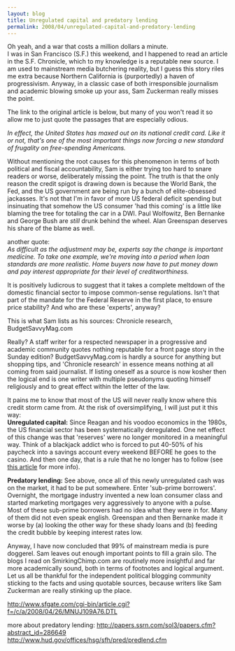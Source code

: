 ```yaml
---
layout: blog
title: Unregulated capital and predatory lending
permalink: 2008/04/unregulated-capital-and-predatory-lending
---
```


<p>Oh yeah, and a war that costs a million dollars a minute. <br />
I was in San Francisco (S.F.) this weekend, and I happened to read an article in the S.F. Chronicle, which to my knowledge is a reputable new source. I am used to mainstream media butchering reality, but I guess this story riles me extra because Northern California is (purportedly) a haven of progressivism. Anyway, in a classic case of both irresponsible journalism and academic blowing smoke up your ass,  Sam Zuckerman really misses the point.</p>
<p>The link to the original article is below, but many of you won't read it so allow me to just quote the passages that are especially odious.</p>
<p><i>In effect, the United States has maxed out on its national credit card. Like it or not, that's one of the most important things now forcing a new standard of frugality on free-spending Americans.</i></p>
<p>Without mentioning the root causes for this phenomenon in terms of both political and fiscal accountability, Sam is either trying too hard to snare readers or worse, deliberately missing the point. The truth is that the only reason the credit spigot is drawing down is because the World Bank, the Fed, and the US government are being run by a bunch of elite-obsessed jackasses. It's not that I'm in favor of more US federal deficit spending but insinuating that somehow the US consumer 'had this coming' is a little like blaming the tree for totaling the car in a DWI. Paul Wolfowitz, Ben Bernanke and George Bush are <i>still</i> drunk behind the wheel. Alan Greenspan deserves his share of the blame as well.</p>
<p>another quote:<br />
<i>As difficult as the adjustment may be, experts say the change is important medicine. To take one example, we're moving into a period when loan standards are more realistic. Home buyers now have to put money down and pay interest appropriate for their level of creditworthiness.</i></p>
<p>It is positively ludicrous to suggest that it takes a complete meltdown of the domestic financial sector to impose common-sense regulations. Isn't that part of the mandate for the Federal Reserve in the first place, to ensure price stability? And who are these 'experts', anyway?</p>
<p>This is what Sam lists as his sources: Chronicle research, BudgetSavvyMag.com</p>
<p>Really? A staff writer for a respected newspaper in a progressive  and academic community quotes nothing reputable for a front page story in the Sunday edition? BudgetSavvyMag.com is hardly a source for anything but shopping tips, and 'Chronicle research' in essence means nothing at all coming from said journalist. If listing oneself as a source is now kosher then the logical end is one writer with multiple pseudonyms quoting himself religiously and to great effect within the letter of the law.</p>
<p>It pains me to know that most of the US will never really know where this credit storm came from. At the risk of oversimplifying, I will just put it this way:<br />
<b>Unregulated capital:</b> Since Reagan and his voodoo economics in the 1980s, the US financial sector has been systematically deregulated. One net effect of this change was that 'reserves' were no longer monitored in a meaningful way. Think of a blackjack addict who is forced to put 40-50% of his paycheck into a savings account every weekend BEFORE he goes to the casino. And then one day, that is a rule that he no longer has to follow (see <a href="http://www.wsws.org/articles/1999/nov1999/bank-n01.shtml" target="_blank">this article</a> for more info).</p>
<p><b>Predatory lending:</b> See above, once all of this newly unregulated cash was on the market, it had to be put somewhere. Enter 'sub-prime borrowers'. Overnight, the mortgage industry invented a new loan consumer class and started marketing mortgages very aggressively to anyone with a pulse. Most of these sub-prime borrowers had no idea what they were in for. Many of them did not even speak english. Greenspan and then Bernanke made it worse by (a) looking the other way for these shady loans and (b) feeding the credit bubble by keeping interest rates low.</p>
<p>Anyway, I have now concluded that 99% of mainstream media is pure doggerel. Sam leaves out enough important points to fill a grain silo. The blogs I read on SmirkingChimp.com are routinely more insightful and far more academically sound, both in terms of footnotes and logical argument. Let us all be thankful for the independent political blogging community sticking to the facts and using quotable sources, because writers like Sam Zuckerman are really stinking up the place.</p>
<p><a href="http://www.sfgate.com/cgi-bin/article.cgi?f=/c/a/2008/04/26/MNUJ109A76.DTL" title="http://www.sfgate.com/cgi-bin/article.cgi?f=/c/a/2008/04/26/MNUJ109A76.DTL">http://www.sfgate.com/cgi-bin/article.cgi?f=/c/a/2008/04/26/MNUJ109A76.DTL</a></p>
<p>more about predatory lending: <a href="http://papers.ssrn.com/sol3/papers.cfm?abstract_id=286649" title="http://papers.ssrn.com/sol3/papers.cfm?abstract_id=286649">http://papers.ssrn.com/sol3/papers.cfm?abstract_id=286649</a><br />
<a href="http://www.hud.gov/offices/hsg/sfh/pred/predlend.cfm" title="http://www.hud.gov/offices/hsg/sfh/pred/predlend.cfm">http://www.hud.gov/offices/hsg/sfh/pred/predlend.cfm</a></p>
